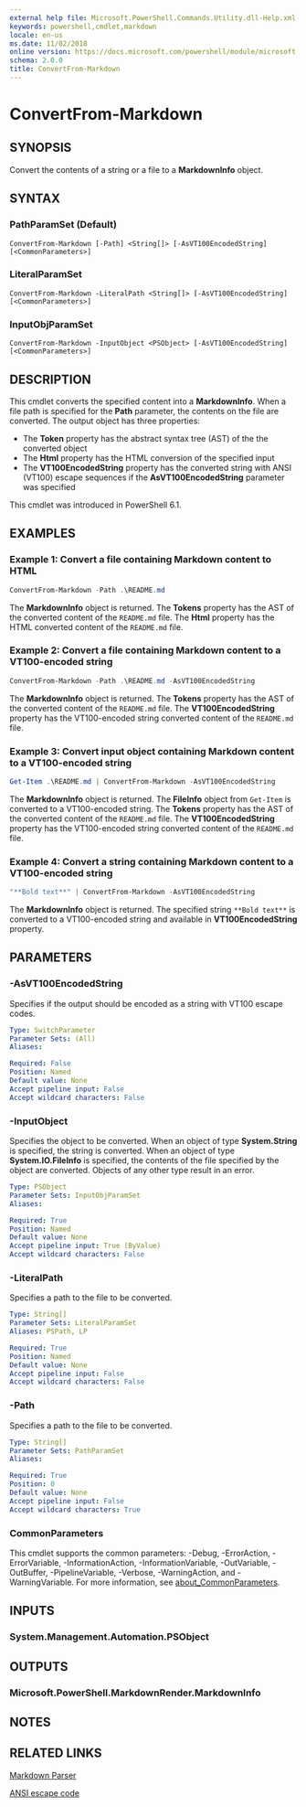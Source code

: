 ```yaml
---
external help file: Microsoft.PowerShell.Commands.Utility.dll-Help.xml
keywords: powershell,cmdlet,markdown
locale: en-us
ms.date: 11/02/2018
online version: https://docs.microsoft.com/powershell/module/microsoft.powershell.utility/convertfrom-markdown?view=powershell-7&WT.mc_id=ps-gethelp
schema: 2.0.0
title: ConvertFrom-Markdown
---
```


# ConvertFrom-Markdown

## SYNOPSIS

Convert the contents of a string or a file to a **MarkdownInfo**
object.

## SYNTAX

### PathParamSet (Default)

```
ConvertFrom-Markdown [-Path] <String[]> [-AsVT100EncodedString] [<CommonParameters>]
```

### LiteralParamSet

```
ConvertFrom-Markdown -LiteralPath <String[]> [-AsVT100EncodedString] [<CommonParameters>]
```

### InputObjParamSet

```
ConvertFrom-Markdown -InputObject <PSObject> [-AsVT100EncodedString] [<CommonParameters>]
```

## DESCRIPTION

This cmdlet converts the specified content into a **MarkdownInfo**. When a file path is specified
for the **Path** parameter, the contents on the file are converted. The output object has three
properties:

- The **Token** property has the abstract syntax tree (AST) of the the converted object
- The **Html** property has the HTML conversion of the specified input
- The **VT100EncodedString** property has the converted string with ANSI (VT100) escape sequences if
  the **AsVT100EncodedString** parameter was specified

This cmdlet was introduced in PowerShell 6.1.

## EXAMPLES

### Example 1: Convert a file containing Markdown content to HTML

```powershell
ConvertFrom-Markdown -Path .\README.md
```

The **MarkdownInfo** object is returned. The **Tokens** property has the AST of the converted
content of the `README.md` file. The **Html** property has the HTML converted content of the
`README.md` file.

### Example 2: Convert a file containing Markdown content to a VT100-encoded string

```powershell
ConvertFrom-Markdown -Path .\README.md -AsVT100EncodedString
```

The **MarkdownInfo** object is returned. The **Tokens** property has the AST of the converted
content of the `README.md` file. The **VT100EncodedString** property has the VT100-encoded string
converted content of the `README.md` file.

### Example 3: Convert input object containing Markdown content to a VT100-encoded string

```powershell
Get-Item .\README.md | ConvertFrom-Markdown -AsVT100EncodedString
```

The **MarkdownInfo** object is returned. The **FileInfo** object from `Get-Item` is converted to a
VT100-encoded string. The **Tokens** property has the AST of the converted content of the
`README.md` file. The **VT100EncodedString** property has the VT100-encoded string converted content
of the `README.md` file.

### Example 4: Convert a string containing Markdown content to a VT100-encoded string

```powershell
"**Bold text**" | ConvertFrom-Markdown -AsVT100EncodedString
```

The **MarkdownInfo** object is returned. The specified string `**Bold text**` is converted to a
VT100-encoded string and available in **VT100EncodedString** property.

## PARAMETERS

### -AsVT100EncodedString

Specifies if the output should be encoded as a string with VT100 escape codes.

```yaml
Type: SwitchParameter
Parameter Sets: (All)
Aliases:

Required: False
Position: Named
Default value: None
Accept pipeline input: False
Accept wildcard characters: False
```

### -InputObject

Specifies the object to be converted. When an object of type **System.String** is specified, the
string is converted. When an object of type **System.IO.FileInfo** is specified, the contents of the
file specified by the object are converted. Objects of any other type result in an error.

```yaml
Type: PSObject
Parameter Sets: InputObjParamSet
Aliases:

Required: True
Position: Named
Default value: None
Accept pipeline input: True (ByValue)
Accept wildcard characters: False
```

### -LiteralPath

Specifies a path to the file to be converted.

```yaml
Type: String[]
Parameter Sets: LiteralParamSet
Aliases: PSPath, LP

Required: True
Position: Named
Default value: None
Accept pipeline input: False
Accept wildcard characters: False
```

### -Path

Specifies a path to the file to be converted.

```yaml
Type: String[]
Parameter Sets: PathParamSet
Aliases:

Required: True
Position: 0
Default value: None
Accept pipeline input: False
Accept wildcard characters: True
```

### CommonParameters

This cmdlet supports the common parameters: -Debug, -ErrorAction, -ErrorVariable,
-InformationAction, -InformationVariable, -OutVariable, -OutBuffer, -PipelineVariable, -Verbose,
-WarningAction, and -WarningVariable. For more information, see [about_CommonParameters](https://go.microsoft.com/fwlink/?LinkID=113216).

## INPUTS

### System.Management.Automation.PSObject

## OUTPUTS

### Microsoft.PowerShell.MarkdownRender.MarkdownInfo

## NOTES

## RELATED LINKS

[Markdown Parser](https://github.com/lunet-io/markdig)

[ANSI escape code](https://wikipedia.org/wiki/ANSI_escape_code)
